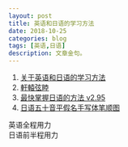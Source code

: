 ```yaml
---
layout: post
title: 英语和日语的学习方法
date: 2018-10-25
categories: blog
tags: [英语,日语]
description: 文章金句。
---
```


1. [关于英语和日语的学习方法](http://www.lukou.com/userfeed/5283918)
1. [軒轅弦睦](http://blog.sina.com.cn/s/blog_40e3a3e30102wceu.html)
1. [最快掌握日语的方法 v2.95 ](http://blog.sina.comhttp://blog.sina.com.cn/s/blog_40e3a3e30102wceu.html.cn/s/blog_40e3a3e30102wl5m.html)
1. [日语五十音平假名手写体笔顺图](http://blog.sina.com.cn/s/blog_9e6ae0070100x6cg.html)


英语全程用力<br>
日语前半程用力
